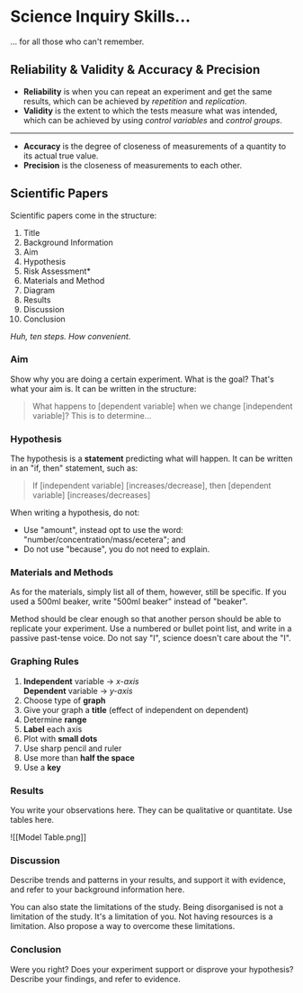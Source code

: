 # Science Inquiry Skills...
... for all those who can't remember.

## Reliability & Validity & Accuracy & Precision
- **Reliability** is when you can repeat an experiment and get the same results, which can be achieved by *repetition* and *replication*.
- **Validity** is the extent to which the tests measure what was intended, which can be achieved by using *control variables* and *control groups*.
---
- **Accuracy** is the degree of closeness of measurements of a quantity to its actual true value.
- **Precision** is the closeness of measurements to each other.
## Scientific Papers
Scientific papers come in the structure:
1. Title
2. Background Information
3. Aim
4. Hypothesis
5. Risk Assessment*
6. Materials and Method
7. Diagram
8. Results
9. Discussion
10. Conclusion

*Huh, ten steps. How convenient.*
### Aim
Show why you are doing a certain experiment. What is the goal? That's what your aim is. It can be written in the structure:
> What happens to [dependent variable] when we change [independent variable]? This is to determine...
### Hypothesis
The hypothesis is a **statement** predicting what will happen. It can be written in an "if, then" statement, such as:
> If [independent variable] [increases/decrease], then [dependent variable] [increases/decreases]

When writing a hypothesis, do not:
- Use "amount", instead opt to use the word: "number/concentration/mass/ecetera"; and
- Do not use "because", you do not need to explain.
### Materials and Methods
As for the materials, simply list all of them, however, still be specific. If you used a 500ml beaker, write "500ml beaker" instead of "beaker".

Method should be clear enough so that another person should be able to replicate your experiment. Use a numbered or bullet point list, and write in a passive past-tense voice. Do not say "I", science doesn't care about the "I".
### Graphing Rules
1. **Independent** variable → *x-axis* <br> **Dependent** variable → *y-axis*
2. Choose type of **graph**
3. Give your graph a **title** (effect of independent on dependent)
4. Determine **range**
5. **Label** each axis
6. Plot with **small dots**
7. Use sharp pencil and ruler
8. Use more than **half the space**
9. Use a **key**
### Results
You write your observations here. They can be qualitative or quantitate. Use tables here.

![[Model Table.png]]
### Discussion
Describe trends and patterns in your results, and support it with evidence, and refer to your background information here.

You can also state the limitations of the study. Being disorganised is not a limitation of the study. It's a limitation of you. Not having resources is a limitation. Also propose a way to overcome these limitations.
### Conclusion
Were you right? Does your experiment support or disprove your hypothesis? Describe your findings, and refer to evidence.